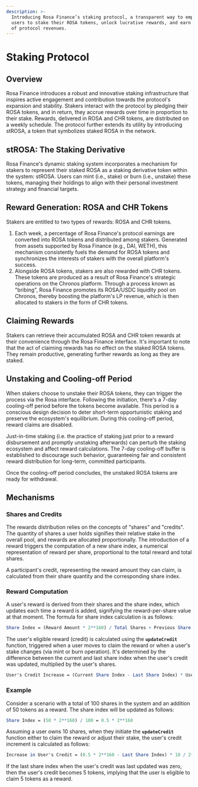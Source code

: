 ```yaml
---
description: >-
  Introducing Rosa Finance’s staking protocol, a transparent way to empower
  users to stake their ROSA tokens, unlock lucrative rewards, and earn a share
  of protocol revenues.
---
```


# Staking Protocol

## Overview

Rosa Finance introduces a robust and innovative staking infrastructure that inspires active engagement and contribution towards the protocol's expansion and stability. Stakers interact with the protocol by pledging their ROSA tokens, and in return, they accrue rewards over time in proportion to their stake. Rewards, delivered in ROSA and CHR tokens, are distributed on a weekly schedule. The protocol further extends its utility by introducing stROSA, a token that symbolizes staked ROSA in the network.

## **stROSA: The Staking Derivative**

Rosa Finance's dynamic staking system incorporates a mechanism for stakers to represent their staked ROSA as a staking derivative token within the system: stROSA. Users can mint (i.e., stake) or burn (i.e., unstake) these tokens, managing their holdings to align with their personal investment strategy and financial targets.

## **Reward Generation: ROSA and CHR Tokens**

Stakers are entitled to two types of rewards: ROSA and CHR tokens.

1. Each week, a percentage of Rosa Finance's protocol earnings are converted into ROSA tokens and distributed among stakers. Generated from assets supported by Rosa Finance (e.g., DAI, WETH), this mechanism consistently fuels the demand for ROSA tokens and synchronizes the interests of stakers with the overall platform's success.
2. Alongside ROSA tokens, stakers are also rewarded with CHR tokens. These tokens are produced as a result of Rosa Finance's strategic operations on the Chronos platform. Through a process known as "bribing", Rosa Finance promotes its ROSA/USDC liquidity pool on Chronos, thereby boosting the platform's LP revenue, which is then allocated to stakers in the form of CHR tokens.

## **Claiming Rewards**

Stakers can retrieve their accumulated ROSA and CHR token rewards at their convenience through the Rosa Finance interface. It's important to note that the act of claiming rewards has no effect on the staked ROSA tokens. They remain productive, generating further rewards as long as they are staked.

## **Unstaking and Cooling-off Period**

When stakers choose to unstake their ROSA tokens, they can trigger the process via the Rosa interface. Following the initiation, there's a 7-day cooling-off period before the tokens become available. This period is a conscious design decision to deter short-term opportunistic staking and preserve the ecosystem's equilibrium. During this cooling-off period, reward claims are disabled.

Just-in-time staking (i.e. the practice of staking just prior to a reward disbursement and promptly unstaking afterwards) can perturb the staking ecosystem and affect reward calculations. The 7-day cooling-off buffer is established to discourage such behavior, guaranteeing fair and consistent reward distribution for long-term, committed participants.

Once the cooling-off period concludes, the unstaked ROSA tokens are ready for withdrawal.

## **Mechanisms**

### **Shares and Credits**

The rewards distribution relies on the concepts of "shares" and "credits". The quantity of shares a user holds signifies their relative stake in the overall pool, and rewards are allocated proportionally. The introduction of a reward triggers the computation of a new share index, a numerical representation of reward per share, proportional to the total reward and total shares.

A participant's credit, representing the reward amount they can claim, is calculated from their share quantity and the corresponding share index.

### **Reward Computation**

A user's reward is derived from their shares and the share index, which updates each time a reward is added, signifying the reward-per-share value at that moment. The formula for share index calculation is as follows:

```mathematica
Share Index = (Reward Amount * 2**160) / Total Shares + Previous Share Index
```

The user's eligible reward (credit) is calculated using the **`updateCredit`** function, triggered when a user moves to claim the reward or when a user's stake changes (via mint or burn operation). It's determined by the difference between the current and last share index when the user's credit was updated, multiplied by the user's shares.

```mathematica
User's Credit Increase = (Current Share Index - Last Share Index) * User's Share
```

### **Example**

Consider a scenario with a total of 100 shares in the system and an addition of 50 tokens as a reward. The share index will be updated as follows:

```mathematica
Share Index = (50 * 2**160) / 100 = 0.5 * 2**160
```

Assuming a user owns 10 shares, when they initiate the **`updateCredit`** function either to claim the reward or adjust their stake, the user's credit increment is calculated as follows:

```mathematica
Increase in User's Credit = (0.5 * 2**160 - Last Share Index) * 10 / 2**160
```

If the last share index when the user's credit was last updated was zero, then the user's credit becomes 5 tokens, implying that the user is eligible to claim 5 tokens as a reward.
